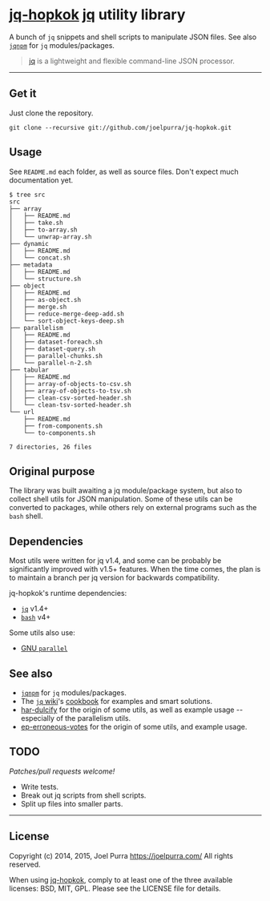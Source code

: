 # [jq-hopkok](https://github.com/joelpurra/jq-hopkok) [jq](https://stedolan.github.io/jq/) utility library

A bunch of `jq` snippets and shell scripts to manipulate JSON files. See also [`jqnpm`](https://github.com/joelpurra/jqnpm) for `jq` modules/packages.

> [jq](https://stedolan.github.io/jq/) is a lightweight and flexible command-line JSON processor.

---



## Get it

Just clone the repository.

```
git clone --recursive git://github.com/joelpurra/jq-hopkok.git
```



## Usage

See `README.md` each folder, as well as source files. Don't expect much documentation yet.


```text
$ tree src
src
├── array
│   ├── README.md
│   ├── take.sh
│   ├── to-array.sh
│   └── unwrap-array.sh
├── dynamic
│   ├── README.md
│   └── concat.sh
├── metadata
│   ├── README.md
│   └── structure.sh
├── object
│   ├── README.md
│   ├── as-object.sh
│   ├── merge.sh
│   ├── reduce-merge-deep-add.sh
│   └── sort-object-keys-deep.sh
├── parallelism
│   ├── README.md
│   ├── dataset-foreach.sh
│   ├── dataset-query.sh
│   ├── parallel-chunks.sh
│   └── parallel-n-2.sh
├── tabular
│   ├── README.md
│   ├── array-of-objects-to-csv.sh
│   ├── array-of-objects-to-tsv.sh
│   ├── clean-csv-sorted-header.sh
│   └── clean-tsv-sorted-header.sh
└── url
    ├── README.md
    ├── from-components.sh
    └── to-components.sh

7 directories, 26 files
```



## Original purpose

The library was built awaiting a jq module/package system, but also to collect shell utils for JSON manipulation. Some of these utils can be converted to packages, while others rely on external programs such as the `bash` shell.



## Dependencies

Most utils were written for jq v1.4, and some can be probably be significantly improved with v1.5+ features. When the time comes, the plan is to maintain a branch per jq version for backwards compatibility.

jq-hopkok's runtime dependencies:

- [`jq`](https://stedolan.github.io/jq/) v1.4+
- [`bash`](https://www.gnu.org/software/bash/) v4+

Some utils also use:

- [GNU `parallel`](https://www.gnu.org/software/parallel/)



## See also

- [`jqnpm`](https://github.com/joelpurra/jqnpm) for `jq` modules/packages.
- The [`jq` wiki](https://github.com/stedolan/jq/wiki)'s [cookbook](https://github.com/stedolan/jq/wiki/Cookbook) for examples and smart solutions.
- [har-dulcify](https://github.com/joelpurra/har-dulcify) for the origin of some utils, as well as example usage -- especially of the parallelism utils.
- [ep-erroneous-votes](https://github.com/joelpurra/ep-erroneous-votes) for the origin of some utils, and example usage.


## TODO

*Patches/pull requests welcome!*

- Write tests.
- Break out jq scripts from shell scripts.
- Split up files into smaller parts.



---

## License
Copyright (c) 2014, 2015, Joel Purra <https://joelpurra.com/>
All rights reserved.

When using [jq-hopkok](https://github.com/joelpurra/jq-hopkok), comply to at least one of the three available licenses: BSD, MIT, GPL.
Please see the LICENSE file for details.
